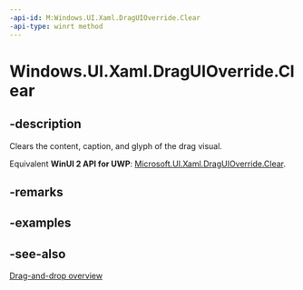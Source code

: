 ```yaml
---
-api-id: M:Windows.UI.Xaml.DragUIOverride.Clear
-api-type: winrt method
---
```


<!-- Method syntax
public void Clear()
-->

# Windows.UI.Xaml.DragUIOverride.Clear

## -description
Clears the content, caption, and glyph of the drag visual.

Equivalent **WinUI 2 API for UWP**: [Microsoft.UI.Xaml.DragUIOverride.Clear](/windows/winui/api/microsoft.ui.xaml.draguioverride.clear).

## -remarks

## -examples

## -see-also

[Drag-and-drop overview](/windows/uwp/design/input/drag-and-drop)
